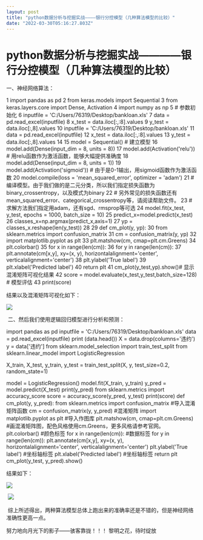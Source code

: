 ```yaml
---
layout: post
title: "python数据分析与挖掘实战————银行分控模型（几种算法模型的比较）"
date: "2022-03-30T05:16:27.803Z"
---
```

python数据分析与挖掘实战————银行分控模型（几种算法模型的比较）
====================================

一、神经网络算法：

 1 import pandas as pd 2 from keras.models import Sequential 3 from keras.layers.core import Dense, Activation 4 import numpy as np 5 # 参数初始化
 6 inputfile = 'C:/Users/76319/Desktop/bankloan.xls'
 7 data = pd.read\_excel(inputfile) 8 x\_test = data.iloc\[:,:8\].values
 9 y\_test = data.iloc\[:,8\].values
10 inputfile = 'C:/Users/76319/Desktop/bankloan.xls'
11 data = pd.read\_excel(inputfile)
12 x\_test = data.iloc\[:,:8\].values
13 y\_test = data.iloc\[:,8\].values
14 
15 model = Sequential()  # 建立模型
16 model.add(Dense(input\_dim = 8, units = 8))
17 model.add(Activation('relu'))  # 用relu函数作为激活函数，能够大幅提供准确度
18 model.add(Dense(input\_dim = 8, units = 1))
19 model.add(Activation('sigmoid'))  # 由于是0-1输出，用sigmoid函数作为激活函数
20 model.compile(loss = 'mean\_squared\_error', optimizer = 'adam')
21 # 编译模型。由于我们做的是二元分类，所以我们指定损失函数为binary\_crossentropy，以及模式为binary
22 # 另外常见的损失函数还有mean\_squared\_error、categorical\_crossentropy等，请阅读帮助文件。
23 # 求解方法我们指定用adam，还有sgd、rmsprop等可选
24 model.fit(x\_test, y\_test, epochs = 1000, batch\_size = 10)
25 predict\_x=model.predict(x\_test)
26 classes\_x=np.argmax(predict\_x,axis=1)
27 yp = classes\_x.reshape(len(y\_test))
28 
29 def cm\_plot(y, yp):
30   from sklearn.metrics import confusion\_matrix
31   cm = confusion\_matrix(y, yp)
32   import matplotlib.pyplot as plt
33   plt.matshow(cm, cmap=plt.cm.Greens)
34 plt.colorbar()
35   for x in range(len(cm)):
36     for y in range(len(cm)):
37       plt.annotate(cm\[x,y\], xy=(x, y), horizontalalignment='center', verticalalignment='center')
38   plt.ylabel('True label')
39   plt.xlabel('Predicted label')
40   return plt
41 cm\_plot(y\_test,yp).show()# 显示混淆矩阵可视化结果
42 score  = model.evaluate(x\_test,y\_test,batch\_size=128)  # 模型评估
43 print(score)

结果以及混淆矩阵可视化如下：

![](https://img2022.cnblogs.com/blog/1968110/202203/1968110-20220329215742872-191586675.png)

 二、然后我们使用逻辑回归模型进行分析和预测：

import pandas as pd
inputfile \= 'C:/Users/76319/Desktop/bankloan.xls'
data \= pd.read\_excel(inputfile)
print (data.head())
X \= data.drop(columns='违约')
y \= data\['违约'\]
from sklearn.model\_selection import train\_test\_split
from sklearn.linear\_model import LogisticRegression

X\_train, X\_test, y\_train, y\_test \= train\_test\_split(X, y, test\_size=0.2, random\_state=1)

model \= LogisticRegression()
model.fit(X\_train, y\_train)
y\_pred \= model.predict(X\_test)
print(y\_pred)
from sklearn.metrics import accuracy\_score
score \= accuracy\_score(y\_pred, y\_test)
print(score)
def cm\_plot(y, y\_pred):
  from sklearn.metrics import confusion\_matrix #导入混淆矩阵函数
  cm = confusion\_matrix(y, y\_pred) #混淆矩阵
  import matplotlib.pyplot as plt #导入作图库
  plt.matshow(cm, cmap=plt.cm.Greens) #画混淆矩阵图，配色风格使用cm.Greens，更多风格请参考官网。
  plt.colorbar() #颜色标签
  for x in range(len(cm)): #数据标签
    for y in range(len(cm)):
      plt.annotate(cm\[x,y\], xy\=(x, y), horizontalalignment='center', verticalalignment='center')
  plt.ylabel('True label') #坐标轴标签
  plt.xlabel('Predicted label') #坐标轴标签
  return plt
cm\_plot(y\_test, y\_pred).show()

结果如下：

![](https://img2022.cnblogs.com/blog/1968110/202203/1968110-20220329220450884-443781127.png)

 ![](https://img2022.cnblogs.com/blog/1968110/202203/1968110-20220329221414117-635161702.png)

 综上所述得出，两种算法模型总体上跑出来的准确率还是不错的，但是神经网络准确性更高一点。

努力地向月光下的影子——骇客靠拢！！！ 黎明之花，待时绽放